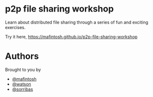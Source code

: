 # p2p file sharing workshop

Learn about distributed file sharing through a series of fun and exciting exercises.

Try it here, https://mafintosh.github.io/p2p-file-sharing-workshop

# Authors

Brought to you by

* [@mafintosh](https://github.com/mafintosh)
* [@watson](https://github.com/watson)
* [@sorribas](https://github.com/sorribas)
